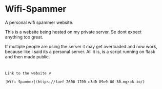 # Wifi-Spammer
A personal wifi spammer website.

This is a website being hosted on my private server. So dont expect anything too great.

If multiple people are using the server it may get overloaded and now work, because like i said its a personal server. All it is, is a script running on flask and then made public.
#
```
Link to the website v

[Wifi Spammer](https://faef-2600-1700-c3d0-89e0-00-30.ngrok.io/)
```
